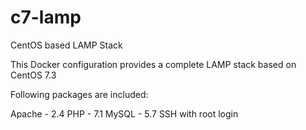 # c7-lamp
CentOS based LAMP Stack

This Docker configuration provides a complete LAMP stack based on CentOS 7.3

Following packages are included:

Apache - 2.4
PHP - 7.1
MySQL - 5.7
SSH with root login

